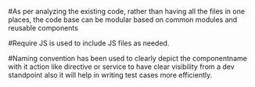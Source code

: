 #As per analyzing the existing code, rather than having all the files in one places, the code base can be modular based on common modules and reusable components

#Require JS is used to include JS files as needed.

#Naming convention has been used to clearly depict the componentname with it action like directive or service to have clear visibility from a dev standpoint also it will help in writing test cases more efficiently.